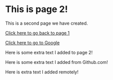 # This is page 2!

This is a second page we have created.

[Click here to go back to page 1](README.md)

[Click here to go to Google](http://www.google.com)

Here is some extra text I added to page 2!

Here is some extra text I added from Github.com!

Here is extra text I added remotely!

